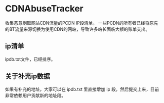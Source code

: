 # CDNAbuseTracker
收集恶意刷取网站CDN流量的PCDN IP段清单。
一些PCDN的所有者已经将原先的BT流量来源切换为使用CDN的网站，导致许多站长面临大额的账单支出。

## ip清单
ipdb.txt文件，已经排序。

## 关于补充ip数据
如果有补充的地址，大家可以在 ipdb.txt 里直接增加 ip 段，然后提交上来，目前非常依赖用户贡献新的地址段。
